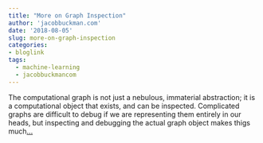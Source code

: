 ```yaml
---
title: "More on Graph Inspection"
author: 'jacobbuckman.com'
date: '2018-08-05'
slug: more-on-graph-inspection
categories:
- bloglink
tags:
  - machine-learning
  - jacobbuckmancom
---
```


The computational graph is not just a nebulous, immaterial abstraction; it is a computational object that exists, and can be inspected. Complicated graphs are difficult to debug if we are representing them entirely in our heads, but inspecting and debugging the actual graph object makes thigs much[... <i class="fas fa-external-link-alt"></i>](https://jacobbuckman.com/post/graph-inspection/)

